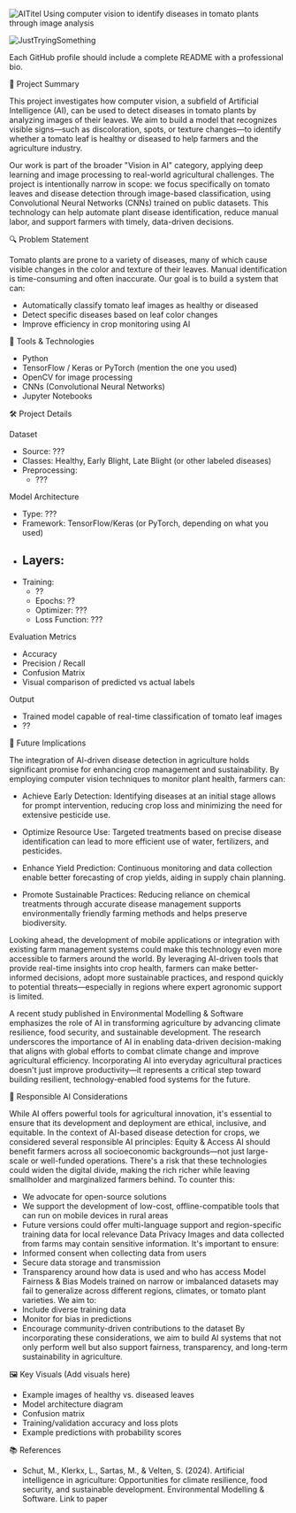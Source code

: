 ![AITitel](https://github.com/user-attachments/assets/9fe0ce8d-f29c-455b-af00-9360cb59aa5a)
Using computer vision to identify diseases in tomato plants through image analysis

![JustTryingSomething](https://github.com/user-attachments/assets/267c3ce7-b0b1-4f81-a1a5-0eaf406f0139)

Each GitHub profile should include a complete README with a professional bio.

🧠 Project Summary

This project investigates how computer vision, a subfield of Artificial Intelligence (AI), can be used to detect diseases in tomato plants by analyzing images of their leaves. We aim to build a model that recognizes visible signs—such as discoloration, spots, or texture changes—to identify whether a tomato leaf is healthy or diseased to help farmers and the agriculture industry.

Our work is part of the broader "Vision in AI" category, applying deep learning and image processing to real-world agricultural challenges. The project is intentionally narrow in scope: we focus specifically on tomato leaves and disease detection through image-based classification, using Convolutional Neural Networks (CNNs) trained on public datasets. This technology can help automate plant disease identification, reduce manual labor, and support farmers with timely, data-driven decisions.


🔍 Problem Statement

Tomato plants are prone to a variety of diseases, many of which cause visible changes in the color and texture of their leaves. Manual identification is time-consuming and often inaccurate. Our goal is to build a system that can:
- Automatically classify tomato leaf images as healthy or diseased
- Detect specific diseases based on leaf color changes
- Improve efficiency in crop monitoring using AI


🧰 Tools & Technologies
- Python
- TensorFlow / Keras or PyTorch (mention the one you used)
- OpenCV for image processing
- CNNs (Convolutional Neural Networks)
- Jupyter Notebooks

🛠️ Project Details

Dataset
- Source: ???
- Classes: Healthy, Early Blight, Late Blight (or other labeled diseases)
- Preprocessing:
  - ???

Model Architecture
  - Type: ???
  - Framework: TensorFlow/Keras (or PyTorch, depending on what you used)
  - Layers:
    - 
- Training:
  - ??
  - Epochs: ??
  - Optimizer: ???
  - Loss Function: ???

Evaluation Metrics
- Accuracy
- Precision / Recall
- Confusion Matrix
- Visual comparison of predicted vs actual labels

Output
- Trained model capable of real-time classification of tomato leaf images
- ??


🌱 Future Implications

The integration of AI-driven disease detection in agriculture holds significant promise for enhancing crop management and sustainability. By employing computer vision techniques to monitor plant health, farmers can:
- Achieve Early Detection: Identifying diseases at an initial stage allows for prompt intervention, reducing crop loss and minimizing the need for extensive pesticide use.

- Optimize Resource Use: Targeted treatments based on precise disease identification can lead to more efficient use of water, fertilizers, and pesticides.

- Enhance Yield Prediction: Continuous monitoring and data collection enable better forecasting of crop yields, aiding in supply chain planning.

- Promote Sustainable Practices: Reducing reliance on chemical treatments through accurate disease management supports environmentally friendly farming methods and helps preserve biodiversity.

Looking ahead, the development of mobile applications or integration with existing farm management systems could make this technology even more accessible to farmers around the world. By leveraging AI-driven tools that provide real-time insights into crop health, farmers can make better-informed decisions, adopt more sustainable practices, and respond quickly to potential threats—especially in regions where expert agronomic support is limited.

A recent study published in Environmental Modelling & Software emphasizes the role of AI in transforming agriculture by advancing climate resilience, food security, and sustainable development. The research underscores the importance of AI in enabling data-driven decision-making that aligns with global efforts to combat climate change and improve agricultural efficiency.
Incorporating AI into everyday agricultural practices doesn't just improve productivity—it represents a critical step toward building resilient, technology-enabled food systems for the future.

🤖 Responsible AI Considerations

While AI offers powerful tools for agricultural innovation, it's essential to ensure that its development and deployment are ethical, inclusive, and equitable. In the context of AI-based disease detection for crops, we considered several responsible AI principles:
Equity & Access
AI should benefit farmers across all socioeconomic backgrounds—not just large-scale or well-funded operations. There's a risk that these technologies could widen the digital divide, making the rich richer while leaving smallholder and marginalized farmers behind. To counter this:
- We advocate for open-source solutions
- We support the development of low-cost, offline-compatible tools that can run on mobile devices in rural areas
- Future versions could offer multi-language support and region-specific training data for local relevance
Data Privacy
Images and data collected from farms may contain sensitive information. It's important to ensure:
- Informed consent when collecting data from users
- Secure data storage and transmission
- Transparency around how data is used and who has access
Model Fairness & Bias
Models trained on narrow or imbalanced datasets may fail to generalize across different regions, climates, or tomato plant varieties. We aim to:
- Include diverse training data
- Monitor for bias in predictions
- Encourage community-driven contributions to the dataset
By incorporating these considerations, we aim to build AI systems that not only perform well but also support fairness, transparency, and long-term sustainability in agriculture.

🖼️ Key Visuals
(Add visuals here)

- Example images of healthy vs. diseased leaves
- Model architecture diagram
- Confusion matrix
- Training/validation accuracy and loss plots
- Example predictions with probability scores

📚 References

- Schut, M., Klerkx, L., Sartas, M., & Velten, S. (2024). Artificial intelligence in agriculture: Opportunities for climate resilience, food security, and sustainable development. Environmental Modelling & Software.
Link to paper



